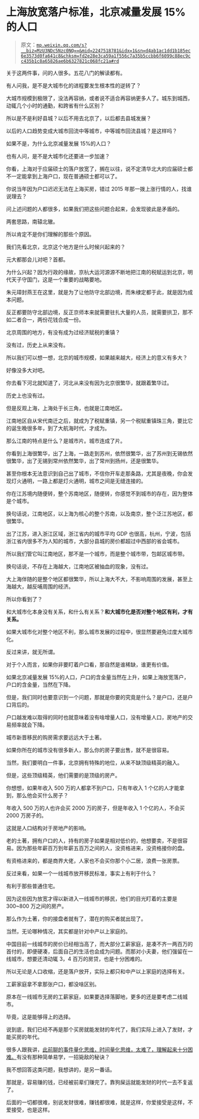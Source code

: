 # 上海放宽落户标准，北京减量发展 15%的人口

> 原文：[`mp.weixin.qq.com/s?__biz=MzU3NDc5Nzc0NQ==&mid=2247518781&idx=1&sn=d4ab1ac1dd1b185ec6e3573d0fa641c8&chksm=fd2e28e3ca59a1f556c7a35b5ccbb6f6099c88ec9cc435b1c8a65826ae6b6327821c068fc21a#rd`](http://mp.weixin.qq.com/s?__biz=MzU3NDc5Nzc0NQ==&mid=2247518781&idx=1&sn=d4ab1ac1dd1b185ec6e3573d0fa641c8&chksm=fd2e28e3ca59a1f556c7a35b5ccbb6f6099c88ec9cc435b1c8a65826ae6b6327821c068fc21a#rd)

关于这两件事，问的人很多。五花八门的解读都有。 

有人问我，是不是大城市化的进程要发生根本性的逆转了？

大城市规模到极限了，没法再容纳，或者说不适合再容纳更多人了。城东到城西，动辄几个小时的通勤，和跨省有什么区别？

所以是不是利好县城？以后不用去北京了，以后都去县城发展？ 

以后的人口趋势变成大城市回流中等城市，中等城市回流县城？是这样吗？ 

如果不是，为什么北京减量发展 15%的人口？ 

也有人问，是不是大城市化还要进一步加速？ 

你看，上海对于应届硕士的落户放宽了，搁在以往，说不定清华北大的应届硕士都不一定能拿到上海户口，现在普通硕士都可以了。

你说当年因为户口迟迟无法在上海买房，错过 2015 年那一拨上涨行情的人，找谁说理去？

问上述问题的人都很多，如果我们把这些问题合起来，会发现彼此是矛盾的。 

两套思路，南辕北辙。 

所以肯定不是你们理解的那些个原因。 

我们先看北京，北京这个地方是什么时候兴起来的？

元大都那会儿对吧？首都。

为什么兴起？因为行政的缘故，京杭大运河源源不断地把江南的税赋运到北京，明代天子守国门，这是一个重要的战略要地。

朱元璋封燕王在这里，就是为了让他防守北部边境，而朱棣定都于此，就是因为成本问题。 

反正都要防守北部边境，反正京师本来就需要驻扎大量的人员，就需要拱卫，那不如二者合一，两份花钱合成一份。

北京周围的地方，有没有成为过经济赋税的重镇？ 

没有过，历史上从来没有。 

所以我们可以想一想，北京的城市规模，如果越来越大，经济上的意义有多大？ 

好像没多大对吧。

你去看下河北就知道了，河北从来没有因为北京很繁华，就跟着繁华过。 

历史上也没有过。 

但是反观上海，上海处于长三角，也就是江南地区。 

江南地区自从宋代南迁之后，就成为了税赋重镇，另一个税赋重镇珠三角，要比它的诞生晚很多年，到了大航海时代，才成为。 

那么江南的特点是什么？是城市片。城市连成了片。 

你看到上海很繁华，出了上海，一路走到苏州，依然很繁华，出了苏州到无锡依然很繁华，出了无锡到常州依然繁华，出了常州到扬州，还是很繁华。 

甚至你根本无法意识到自己出了城市，不信你开车走那条路，尤其是夜晚，你会发现灯火通明，一路上都是灯火通明，城市之间是无缝连接的。

你在江苏境内随便转，整个苏南地区，随便转，你感觉不到城市的存在，因为整体是个城市。 

换句话说，江南地区，以上海为核心的整个苏南，以及南京，整个泛江苏地区，都很繁华。 

出了江苏，进入浙江区域，浙江省内的城市平均 GDP 也很高，杭州，宁波，包括浙江省内很多不为人知的城市，大部分县城的房价都超过中西部的省会城市。

所以我们管它叫江南地区，那不是一个城市，而是整个城市带，包邮区城市带。

换句话说，不存在上海越大，江南地区被抽血的现象，没有过。 

大上海伴随的是整个地区都很繁华，所以上海大不大，不影响周围的发展，甚至上海越大，越反哺周围的经济。 

所以你看到了？ 

和大城市化本身没有关系，和什么有关系？**和大城市化是否对整个地区有利，才有关系。**

如果大城市化对整个地区不利，那么城市发展的过程中，很显然要避免过度大城市化。 

反过来讲，就无所谓。

对于个人而言，如果你非要盯着户口看，那自然是谁稀缺，谁更有价值。 

如果北京减量发展 15%的人口，户口的含金量当然在上升，如果上海放宽落户，户口的含金量，当然在下降。

但是，我们同时也要意识到一个问题，那就是你要的究竟是什么？是户口，还是户口背后的。 

户口越发难以取得的同时也就意味着没有啥增量人口，没有增量人口，房地产的交易频率就会下降。 

城市新晋移民的购房需求要远远大于土著。 

如果你所在的城市没有很多新人，那么你的房子要出售，就不是很容易。

当然，我们要明白一件事，北京拥有特殊的地位，从来不缺顶级精英的融入。

但是，这些顶级精英，他们需要的是顶级的房产。

你想想，如果年收入 500 万的人都拿不到户口，只有年收入 1 个亿的人才能拿到，那么他会买什么房子？

年收入 500 万的人也许会买 2000 万的房子，但是年收入 1 个亿的人，不会买 2000 万房子的。

这就是人口结构对于房地产的影响。 

老的土著，拥有户口的人，持有的房子如果是相对低价的，他想要卖，不是很容易。因为那些年薪百万到年薪五百万之间的人，没资格进来，没资格接你的盘。

有资格进来的，都是商界大佬，人家也不会买你那个小二居，浪费一张房票。 

反过来看，如果一个一线城市放开移民标准，事实上有利于什么？ 

有利于那些普通住宅。

因为这些因为放宽才得以新进入一线城市的移民，他们的目光盯着的主要是 300~800 万之间的房产。

那么作为土著，你的接盘者就有了，潜在的购买者就出现了。 

当然，无论哪种情况，其实都是针对中产以上家庭的。 

中国目前一线城市的房价已经相当高了，而大部分工薪家庭，是凑不齐一两百万的首付的，即便硬凑，后面自己的生活也会成为问题。而那对小夫妻，他们强留在一线城市，想要还清动辄 3，4 百万的房贷，也是十分困难的。

所以无论是人口收缩，还是落户放开，实际上都只和中产以上家庭的选择有关。

工薪家庭拿不拿那张户口，都没啥区别。

原本在一线城市无房的工薪家庭，如果要选择落脚地，更多的还是要考虑二线城市。

毕竟，这是能够得上的选择。

说到底，我们已经不再是那个买房就能发财的年代了，我们实际上进入了发财，才能买房的年代。

很多人跟我讲，[此前聊的事件量化思维，时间量化思维，太难了，理解起来十分困难。](http://mp.weixin.qq.com/s?__biz=MzU0MjYwNDU2Mw==&mid=2247506879&idx=1&sn=2a602cf6b0a62299d0f31f4245bf6d4a&chksm=fb1ab7c3cc6d3ed5745e86df1949f62052665f96a8e3925d3b1cbc08a894c42e7e1a4b7cad49&scene=21#wechat_redirect)有没有那种简单易学，一招毙敌的秘诀？ 

我不想回答这类问题，我想讲的，是另一番话。

那就是，容易赚的钱，已经被前辈们赚完了。靠狗屎运就能发财的时代一去不复返了。

后面的一切都很难，别说发财很难，赚钱都很难，就是这样，你爱接受是这样，不爱接受，也是这样。